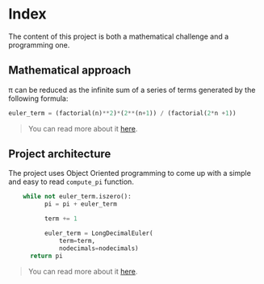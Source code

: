 # Index
The content of this project is both a mathematical challenge and a programming one.

## Mathematical approach

π can be reduced as the infinite sum of a series of terms generated by the following formula:
```python
euler_term = (factorial(n)**2)*(2**(n+1)) / (factorial(2*n +1))
```
>You can read more about it [here](https://github.com/ohduran/number_pi/blob/master/docs/Mathematical%20Approach.md).

## Project architecture
The project uses Object Oriented programming to come up with a simple and easy to read `compute_pi` function.

```python
    while not euler_term.iszero():
          pi = pi + euler_term

          term += 1

          euler_term = LongDecimalEuler(
              term=term,
              nodecimals=nodecimals)
      return pi
```

>You can read more about it [here](https://github.com/ohduran/number_pi/blob/master/docs/Project%20Architecture.md).

